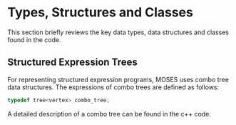 # Types, Structures and Classes

This section briefly reviews the key data types, data structures and classes found in the code.

## Structured Expression Trees

For representing structured expression programs, MOSES uses combo tree data structures. The expressions of combo trees
are defined as follows:

```cpp
typedef tree<vertex> combo_tree;
```

A detailed description of a combo tree can be found in the c++ code.

